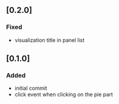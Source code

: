 ## [0.2.0]

### Fixed
- visualization title in panel list

## [0.1.0]

### Added
- initial commit
- click event when clicking on the pie part
